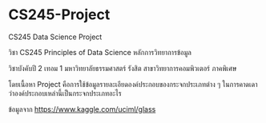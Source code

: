 # CS245-Project

CS245 Data Science Project

วิชา CS245 Principles of Data Science หลักการวิทยาการข้อมูล

วิชาบังคับปี 2 เทอม 1 มหาวิทยาลัยธรรมศาสตร์ รังสิต สาขาวิทยาการคอมพิวเตอร์ ภาคพิเศษ

โดยเนื้อหา Project คือการใช้ข้อมูลรายละเอียดองค์ประกอบของกระจกประเภทต่าง ๆ ในการคาดเดาว่าองค์ประกอบเหล่านี้เป็นกระจกประเภทอะไร

ข้อมูลจาก https://www.kaggle.com/uciml/glass
